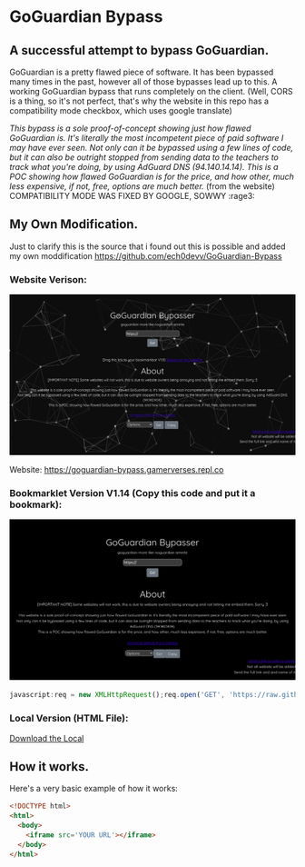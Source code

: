 # GoGuardian Bypass

## A successful attempt to bypass GoGuardian.

GoGuardian is a pretty flawed piece of software. It has been bypassed many times in the past, however all of those bypasses lead up to this. A working GoGuardian bypass that runs completely on the client.
(Well, CORS is a thing, so it's not perfect, that's why the website in this repo has a compatibility mode checkbox, which uses google translate)

*This bypass is a sole proof-of-concept showing just how flawed GoGuardian is. It's literally the most incompetent piece of paid software I may have ever seen.
Not only can it be bypassed using a few lines of code, but it can also be outright stopped from sending data to the teachers to track what you're doing, by using AdGuard DNS (94.140.14.14).
This is a POC showing how flawed GoGuardian is for the price, and how other, much less expensive, if not, free, options are much better.* (from the website)
COMPATIBILITY MODE WAS FIXED BY GOOGLE, SOWWY :rage3:

## My Own Modification.

Just to clarify this is the source that i found out this is possible and added my own moddification
https://github.com/ech0devv/GoGuardian-Bypass

### Website Verison:

![Website Looks](https://github.com/GamerVerse722/GoGuardian-bypass/blob/main/github/Website.png?raw=true)

Website: https://goguardian-bypass.gamerverses.repl.co

### Bookmarklet Version V1.14 (Copy this code and put it a bookmark):

![Bookmarklet Looks](https://github.com/GamerVerse722/GoGuardian-bypass/blob/main/github/Bookmarklet.png?raw=true)

```Javascript
javascript:req = new XMLHttpRequest();req.open('GET', 'https://raw.githubusercontent.com/GamerVerse722/GoGuardian-Bypass/main/assets/js/request.js');req.onload = function() {	eval(this.responseText + 'codeRunner();');};req.send();
```

### Local Version (HTML File):

[Download the Local](https://github.com/GamerVerse722/Updated-GoGuardian-Bypass/blob/main/github/localVersion.html)

## How it works.


Here's a very basic example of how it works:

```html
<!DOCTYPE html>
<html>
  <body>
    <iframe src='YOUR URL'></iframe>
  </body>
</html>
```

